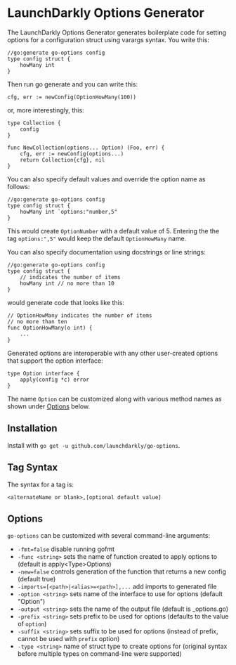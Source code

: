 # LaunchDarkly Options Generator

The LaunchDarkly Options Generator generates boilerplate code for setting options for a configuration struct using varargs syntax.  You write this:

```
//go:generate go-options config
type config struct {
	howMany int
}
```

Then run go generate and you can write this:

```
cfg, err := newConfig(OptionHowMany(100))

```

or, more interestingly, this:

```
type Collection {
    config
}

func NewCollection(options... Option) (Foo, err) {
    cfg, err := newConfig(options...)
    return Collection{cfg}, nil
}
```

You can also specify default values and override the option name as follows:

```
//go:generate go-options config
type config struct {
	howMany int `options:"number,5"
}
```

This would create `OptionNumber` with a default value of 5.  Entering the the tag `options:",5"` would keep the default `OptionHowMany` name.

You can also specify documentation using docstrings or line strings:

```
//go:generate go-options config
type config struct {
    // indicates the number of items
    howMany int // no more than 10
}
```

would generate code that looks like this:

```
// OptionHowMany indicates the number of items
// no more than ten
func OptionHowMany(o int) {
    ...
}
```

Generated options are interoperable with any other user-created options that support the option interface:

```
type Option interface {
    apply(config *c) error
}
```

The name `Option` can be customized along with various method names as shown under [Options](#options) below.

## Installation

Install with `go get -u github.com/launchdarkly/go-options`.

## Tag Syntax

The syntax for a tag is:

`<alternateName or blank>,[optional default value]`

## Options

`go-options` can be customized with several command-line arguments:

- `-fmt=false` disable running gofmt
- `-func <string>` sets the name of function created to apply options to <type> (default is apply&lt;Type&gt;Options)
- `-new=false` controls generation of the function that returns a new config (default true)
- `-imports=[<path>|<alias>=<path>],...` add imports to generated file
- `-option <string>` sets name of the interface to use for options (default "Option")
- `-output <string>` sets the name of the output file (default is <type>_options.go)
- `-prefix <string>` sets prefix to be used for options (defaults to the value of `option`)
- `-suffix <string>` sets suffix to be used for options (instead of prefix, cannot be used with `prefix` option)
- `-type <string>` name of struct type to create options for (original syntax before multiple types on command-line were supported)
